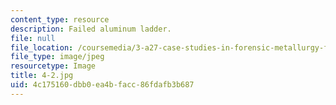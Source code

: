 ```yaml
---
content_type: resource
description: Failed aluminum ladder.
file: null
file_location: /coursemedia/3-a27-case-studies-in-forensic-metallurgy-fall-2007/4c175160dbb0ea4bfacc86fdafb3b687_4-2.jpg
file_type: image/jpeg
resourcetype: Image
title: 4-2.jpg
uid: 4c175160-dbb0-ea4b-facc-86fdafb3b687
---
```

